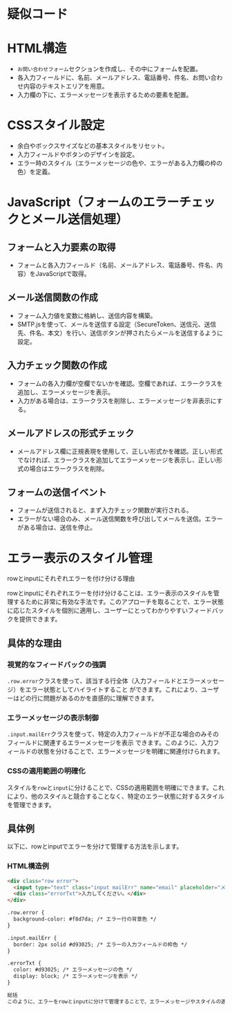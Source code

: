 # 疑似コード
# HTML構造

- `お問い合わせフォーム`セクションを作成し、その中にフォームを配置。
- 各入力フィールドに、名前、メールアドレス、電話番号、件名、お問い合わせ内容のテキストエリアを用意。
- 入力欄の下に、エラーメッセージを表示するための要素を配置。

# CSSスタイル設定

- 余白やボックスサイズなどの基本スタイルをリセット。
- 入力フィールドやボタンのデザインを設定。
- エラー時のスタイル（エラーメッセージの色や、エラーがある入力欄の枠の色）を定義。

# JavaScript（フォームのエラーチェックとメール送信処理）

## フォームと入力要素の取得

- フォームと各入力フィールド（名前、メールアドレス、電話番号、件名、内容）をJavaScriptで取得。

## メール送信関数の作成

- フォーム入力値を変数に格納し、送信内容を構築。
- SMTP.jsを使って、メールを送信する設定（SecureToken、送信元、送信先、件名、本文）を行い、送信ボタンが押されたらメールを送信するように設定。

## 入力チェック関数の作成

- フォームの各入力欄が空欄でないかを確認。空欄であれば、エラークラスを追加し、エラーメッセージを表示。
- 入力がある場合は、エラークラスを削除し、エラーメッセージを非表示にする。

## メールアドレスの形式チェック

- メールアドレス欄に正規表現を使用して、正しい形式かを確認。正しい形式でなければ、エラークラスを追加してエラーメッセージを表示し、正しい形式の場合はエラークラスを削除。

## フォームの送信イベント

- フォームが送信されると、まず入力チェック関数が実行される。
- エラーがない場合のみ、メール送信関数を呼び出してメールを送信。エラーがある場合は、送信を停止。



# エラー表示のスタイル管理
rowとinputにそれぞれエラーを付け分ける理由

rowとinputにそれぞれエラーを付け分けることは、エラー表示のスタイルを管理するために非常に有効な手法です。このアプローチを取ることで、エラー状態に応じたスタイルを個別に適用し、ユーザーにとってわかりやすいフィードバックを提供できます。

## 具体的な理由

### 視覚的なフィードバックの強調
`.row.error`クラスを使って、該当する行全体（入力フィールドとエラーメッセージ）をエラー状態としてハイライトすること
ができます。これにより、ユーザーはどの行に問題があるのかを直感的に理解できます。

### エラーメッセージの表示制御
`.input.mailErr`クラスを使って、特定の入力フィールドが不正な場合のみそのフィールドに関連するエラーメッセージを表示
できます。このように、入力フィールドの状態を分けることで、エラーメッセージを明確に関連付けられます。


### CSSの適用範囲の明確化
スタイルを`row`と`input`に分けることで、CSSの適用範囲を明確にできます。これにより、他のスタイルと競合することなく、特定のエラー状態に対するスタイルを管理できます。

## 具体例

以下に、rowとinputでエラーを分けて管理する方法を示します。

### HTML構造例
```html
<div class="row error">
  <input type="text" class="input mailErr" name="email" placeholder="メールアドレス" />
  <div class="errorTxt">入力してください。</div>
</div>

.row.error {
  background-color: #f8d7da; /* エラー行の背景色 */
}

.input.mailErr {
  border: 2px solid #d93025; /* エラーの入力フィールドの枠色 */
}

.errorTxt {
  color: #d93025; /* エラーメッセージの色 */
  display: block; /* エラーメッセージを表示 */
}

総括
このように、エラーをrowとinputに分けて管理することで、エラーメッセージやスタイルの適用が柔軟になり、ユーザーがエラーを素早く特定しやすくなります。また、今後のスタイル変更や拡張にも対応しやすくなります。